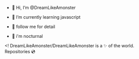 - 👋 Hi, I’m @DreamLikeAmonster

- 🌱 I’m currently learning javascript
- 🚧 follow me for detail
- 🦉 i'm nocturnal

<!
DreamLikeAmonster/DreamLikeAmonster is a ✨ of the world. Repositories 💿
>

